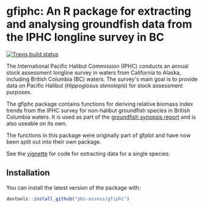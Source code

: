 # gfiphc: An R package for extracting and analysing groundfish data from the IPHC longline survey in BC

<!-- badges: start -->
[![Travis build status](https://travis-ci.com/pbs-assess/gfiphc.svg?branch=master)](https://travis-ci.com/pbs-assess/gfiphc)

<!-- badges: end -->

The International Pacific Halibut Commission (IPHC) conducts an annual stock assessment longline survey in waters from California to Alaska, including British Columbia (BC) waters. The survey's main goal is to provide data on Pacific Halibut (*Hippoglosus stenolepis*) for stock assessment purposes.

The gfiphc package contains functions for deriving relative biomass index trends from the IPHC survey for non-halibut groundfish species in British Columbia waters. It is used as part of the [groundfish synopsis report](https://github.com/pbs-assess/gfsynopsis) and is also useable on its own.

The functions in this package were originally part of gfplot and have now been split out into their own package.

See the [vignette](vignettes/data_for_one_species.Rmd) for code for extracting data for a single species. 

## Installation

You can install the latest version of the package with:

``` r
devtools::install_github("pbs-assess/gfiphc")
```

